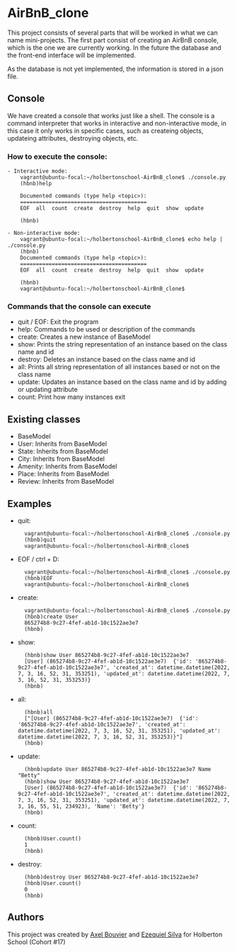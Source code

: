 
# AirBnB_clone

This project consists of several parts that will be worked in what we can name mini-projects. The first part consist of creating an AirBnB console, which is the one we are currently working. In the future the database and the
front-end interface will be implemented.

As the database is not yet implemented, the information is stored
in a json file.

## Console
We have created a console that works just like a shell. The console
is a command interpreter that works in interactive and non-interactive mode, in this case it only works in specific 
cases, such as createing objects, updateing attributes, destroying 
objects, etc. 

### How to execute the console:
    - Interactive mode:
        vagrant@ubuntu-focal:~/holbertonschool-AirBnB_clone$ ./console.py
        (hbnb)help

        Documented commands (type help <topic>):
        ========================================
        EOF  all  count  create  destroy  help  quit  show  update

        (hbnb)

    - Non-interactive mode:
        vagrant@ubuntu-focal:~/holbertonschool-AirBnB_clone$ echo help | ./console.py 
        (hbnb)
        Documented commands (type help <topic>):
        ========================================
        EOF  all  count  create  destroy  help  quit  show  update

        (hbnb)
        vagrant@ubuntu-focal:~/holbertonschool-AirBnB_clone$
    

### Commands that the console can execute
- quit / EOF: Exit the program
- help: Commands to be used or description of the commands
- create: Creates a new instance of BaseModel
- show: Prints the string representation of an instance based on the class name and id
- destroy: Deletes an instance based on the class name and id
- all: Prints all string representation of all instances based or not on the class name
- update: Updates an instance based on the class name and id by adding or updating attribute
- count: Print how many instances exit

## Existing classes

- BaseModel
- User: Inherits from BaseModel
- State: Inherits from BaseModel
- City: Inherits from BaseModel
- Amenity: Inherits from BaseModel
- Place: Inherits from BaseModel
- Review: Inherits from BaseModel

## Examples

- quit:

        vagrant@ubuntu-focal:~/holbertonschool-AirBnB_clone$ ./console.py 
        (hbnb)quit
        vagrant@ubuntu-focal:~/holbertonschool-AirBnB_clone$

- EOF / ctrl + D:

        vagrant@ubuntu-focal:~/holbertonschool-AirBnB_clone$ ./console.py 
        (hbnb)EOF
        vagrant@ubuntu-focal:~/holbertonschool-AirBnB_clone$

- create:

        vagrant@ubuntu-focal:~/holbertonschool-AirBnB_clone$ ./console.py 
        (hbnb)create User
        865274b8-9c27-4fef-ab1d-10c1522ae3e7
        (hbnb)

- show:

        (hbnb)show User 865274b8-9c27-4fef-ab1d-10c1522ae3e7
        [User] (865274b8-9c27-4fef-ab1d-10c1522ae3e7)  {'id': '865274b8-9c27-4fef-ab1d-10c1522ae3e7', 'created_at': datetime.datetime(2022, 7, 3, 16, 52, 31, 353251), 'updated_at': datetime.datetime(2022, 7, 3, 16, 52, 31, 353253)}
        (hbnb)

- all:

        (hbnb)all
        ["[User] (865274b8-9c27-4fef-ab1d-10c1522ae3e7)  {'id': '865274b8-9c27-4fef-ab1d-10c1522ae3e7', 'created_at': datetime.datetime(2022, 7, 3, 16, 52, 31, 353251), 'updated_at': datetime.datetime(2022, 7, 3, 16, 52, 31, 353253)}"]
        (hbnb)

- update:

        (hbnb)update User 865274b8-9c27-4fef-ab1d-10c1522ae3e7 Name "Betty"
        (hbnb)show User 865274b8-9c27-4fef-ab1d-10c1522ae3e7
        [User] (865274b8-9c27-4fef-ab1d-10c1522ae3e7)  {'id': '865274b8-9c27-4fef-ab1d-10c1522ae3e7', 'created_at': datetime.datetime(2022, 7, 3, 16, 52, 31, 353251), 'updated_at': datetime.datetime(2022, 7, 3, 16, 55, 51, 234923), 'Name': 'Betty'}
        (hbnb)

- count:

        (hbnb)User.count()
        1
        (hbnb)

- destroy:

        (hbnb)destroy User 865274b8-9c27-4fef-ab1d-10c1522ae3e7
        (hbnb)User.count()
        0
        (hbnb)





## Authors

This project was created by [Axel Bouvier](https://github.com/AxelBouvierM) and [Ezequiel Silva](https://github.com/ezesilva95) for Holberton School (Cohort #17)
